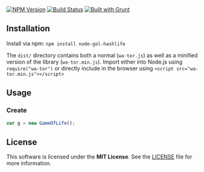 [![NPM Version](https://badge.fury.io/js/node-avl-tree.png)](https://npmjs.org/package/node-gol-hashlife)
[![Build Status](https://travis-ci.org/rharel/node-avl-tree.svg)](https://travis-ci.org/rharel/node-gol-hashlife)
[![Built with Grunt](https://cdn.gruntjs.com/builtwith.png)](http://gruntjs.com)

## Installation

Install via npm: `npm install node-gol-hashlife`

The `dist/` directory contains both a normal (`wa-tor.js`) as well as a minified version of the library (`wa-tor.min.js`).
Import either into Node.js using `require("wa-tor")` or directly include in the browser using `<script src="wa-tor.min.js"></script>`

## Usage

### Create
```javascript
var g = new GameOfLife();
```

## License

This software is licensed under the **MIT License**. See the [LICENSE](LICENSE.txt) file for more information.
